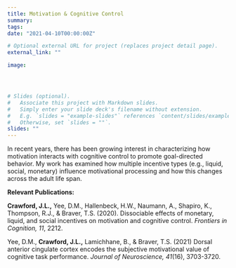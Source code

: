 ```yaml
---
title: Motivation & Cognitive Control
summary: 
tags:
date: "2021-04-10T00:00:00Z"

# Optional external URL for project (replaces project detail page).
external_link: ""

image:




# Slides (optional).
#   Associate this project with Markdown slides.
#   Simply enter your slide deck's filename without extension.
#   E.g. `slides = "example-slides"` references `content/slides/example-slides.md`.
#   Otherwise, set `slides = ""`.
slides: ""
---
```


In recent years, there has been growing interest in characterizing how motivation interacts with cognitive control to promote goal-directed behavior. My work has examined how multiple incentive types (e.g., liquid, social, monetary) influence motivational processing and how this changes across the adult life span.

**Relevant Publications:**

**Crawford, J.L.,** Yee, D.M., Hallenbeck, H.W., Naumann, A., Shapiro, K., Thompson, R.J., & Braver, T.S. 
(2020). Dissociable effects of monetary, liquid, and social incentives on motivation and cognitive 
control. *Frontiers in Cognition, 11*, 2212.

Yee, D.M., **Crawford, J.L.,** Lamichhane, B., & Braver, T.S. (2021) Dorsal anterior cingulate cortex encodes 
the subjective motivational value of cognitive task performance. *Journal of Neuroscience, 41*(16), 3703-3720.

